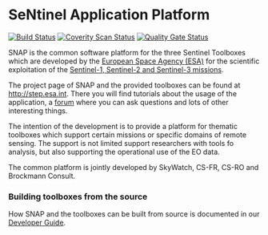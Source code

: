 # SeNtinel Application Platform

[![Build Status](https://travis-ci.org/senbox-org/snap-engine.svg?branch=master)](https://travis-ci.org/senbox-org/snap-engine)
[![Coverity Scan Status](https://scan.coverity.com/projects/7219/badge.svg)](https://scan.coverity.com/projects/senbox-org-snap-engine)
[![Quality Gate Status](https://sonarqube.snap-ci.ovh/api/project_badges/measure?project=org.esa.snap%3Asnap-engine&metric=alert_status&token=sqb_44a03974834fcdd28a2ecc27d8c906722fbc5148)](https://sonarqube.snap-ci.ovh/dashboard?id=org.esa.snap%3Asnap-engine)

SNAP is the common software platform for the three Sentinel Toolboxes which are developed
by the [European Space Agency (ESA)](https://www.esa.int) for the scientific exploitation
of the [Sentinel-1, Sentinel-2 and Sentinel-3 missions](https://sentinel.esa.int/web/sentinel/home).

The project page of SNAP and the provided toolboxes can be found at http://step.esa.int. There you will find
tutorials about the usage of the application, a [forum](http://forum.step.esa.int/) where you can ask questions and lots
of other interesting things.

The intention of the development is to provide a platform for thematic toolboxes which support certain missions or
specific domains of remote sensing. The support is not limited support researchers with tools fo analysis, but also
supporting the operational use of the EO data.

The common platform is jointly developed by SkyWatch, CS-FR, CS-RO and Brockmann Consult.

### Building toolboxes from the source

How SNAP and the toolboxes can be built from source is documented in
our [Developer Guide](https://senbox.atlassian.net/wiki/display/SNAP/Developer+Guide).
